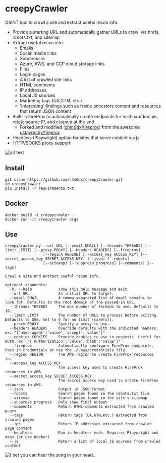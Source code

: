 # creepyCrawler

OSINT tool to crawl a site and extract useful recon info.

 * Provide a starting URL and automatically gather URLs to crawl via hrefs, robots.txt, and sitemap 
 * Extract useful recon info:
    * Emails
    * Social media links
    * Subdomains
    * Azure, AWS, and GCP cloud storage links
    * Files
    * Login pages
    * A list of crawled site links
    * HTML comments
    * IP addresses
    * Local JS sources
    * Marketing tags (UA,GTM, etc.)
    * 'Interesting' findings such as frame ancestors content and resources that return JSON content
 * Built-in FireProx to automatically create endpoints for each subdomain, rotate source IP, and cleanup at the end
    * Forked and modified ([chm0dx/fireprox](https://github.com/chm0dx/fireprox)) from the awesome [ustayready/fireprox](https://github.com/ustayready/fireprox)
 * Headless (Playwright) option for sites that serve content via js
 * HTTP/SOCKS proxy support
 
 ![alt text](./creepyCrawler_demo.gif "Quick Demo")

## Install

    git clone https://github.com/chm0dx/creepyCrawler.git
    cd creepyCrawler
    pip install -r requirements.txt

## Docker
    docker build -t creepycrawler .
    docker run -it creepycrawler args

## Use

    creepyCrawler.py --url URL [--email EMAIL] [--threads THREADS] [--limit LIMIT] [--proxy PROXY] [--headers HEADERS] [--fireprox]
                     [--region REGION] [--access_key ACCESS_KEY] [--secret_access_key SECRET_ACCESS_KEY] [--json] [--robots]
                     [--sitemap] [--suppress_progress] [--comments] [--tags]

    Crawl a site and extract useful recon info.

    optional arguments:
      -h, --help            show this help message and exit
      --url URL             An initial URL to target.
      --email EMAIL         A comma-separated list of email domains to look for. Defaults to the root domain of the passed-in URL.
      --threads THREADS     The max number of threads to use. Defaults to 10.
      --limit LIMIT         The number of URLs to process before exiting. Defaults to 500. Set to 0 for no limit (careful).
      --proxy PROXY         Specify a proxy to use.
      --headers HEADERS     Override defaults with the indicated headers. ex: "{'user-agent':'value','accept':'value'}"
      --cookies COOKIES     Provide cookies to use in requests. Useful for auth. ex: "{'Authorization':'value','blah':'value'}"
      --fireprox            Automatically configure FireProx endpoints. Pass in credentials or use the ~/.aws/credentials file.
      --region REGION       The AWS region to create FireProx resources in.
      --access_key ACCESS_KEY
                            The access key used to create FireProx resources in AWS.
      --secret_access_key SECRET_ACCESS_KEY
                            The secret access key used to create FireProx resources in AWS.
      --json                Output in JSON format
      --robots              Search pages found in the robots.txt file
      --sitemap             Search pages found in the site's sitemap
      --suppress_progress   Only show final output
      --comments            Return HTML comments extracted from crawled pages
      --tags                Return tags (UA,GTM,etc.) extracted from crawled pages
      --ips                 Return IP addresses extracted from crawled page content
      --headless            Run in headless mode. Requires Playwright and deps (or use docker)
      --js                  Return a list of local JS sources from crawled content


![I bet you can hear the song in your head...](https://media.giphy.com/media/Lz1LMB0rTWhNIKZdmD/giphy.gif)
